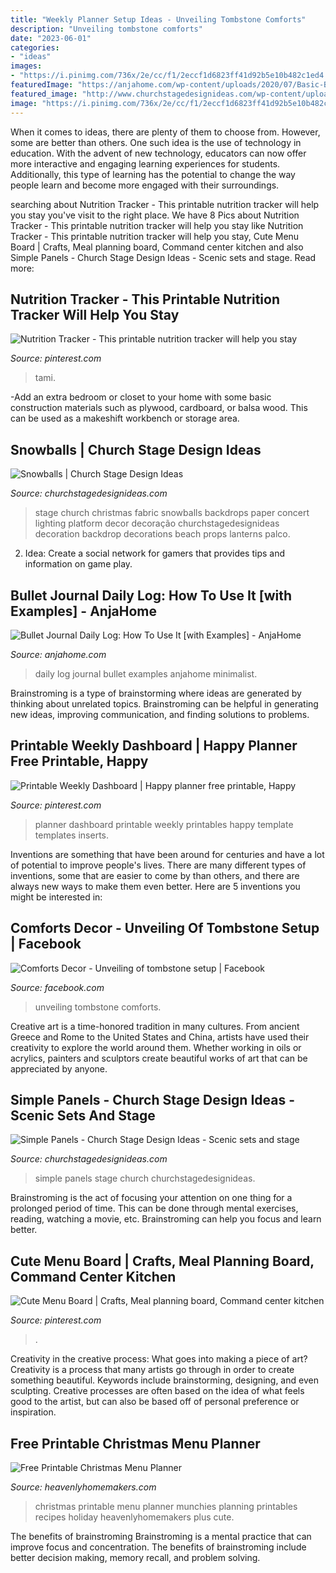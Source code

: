 ```yaml
---
title: "Weekly Planner Setup Ideas - Unveiling Tombstone Comforts"
description: "Unveiling tombstone comforts"
date: "2023-06-01"
categories:
- "ideas"
images:
- "https://i.pinimg.com/736x/2e/cc/f1/2eccf1d6823ff41d92b5e10b482c1ed4.jpg"
featuredImage: "https://anjahome.com/wp-content/uploads/2020/07/Basic-Bullet-Journal-Daily-Log.jpg"
featured_image: "http://www.churchstagedesignideas.com/wp-content/uploads/2011/12/noid-IMG_0417_1.jpg"
image: "https://i.pinimg.com/736x/2e/cc/f1/2eccf1d6823ff41d92b5e10b482c1ed4.jpg"
---
```



When it comes to ideas, there are plenty of them to choose from. However, some are better than others. One such idea is the use of technology in education. With the advent of new technology, educators can now offer more interactive and engaging learning experiences for students. Additionally, this type of learning has the potential to change the way people learn and become more engaged with their surroundings.

	

		
searching about Nutrition Tracker - This printable nutrition tracker will help you stay you've visit to the right place. We have 8 Pics about Nutrition Tracker - This printable nutrition tracker will help you stay like Nutrition Tracker - This printable nutrition tracker will help you stay, Cute Menu Board | Crafts, Meal planning board, Command center kitchen and also Simple Panels - Church Stage Design Ideas - Scenic sets and stage. Read more:
		
    
## Nutrition Tracker - This Printable Nutrition Tracker Will Help You Stay

<img loading=lazy src="https://i.pinimg.com/736x/2e/cc/f1/2eccf1d6823ff41d92b5e10b482c1ed4.jpg" onerror="this.onerror=null;this.src='https://tse3.mm.bing.net/th?id=OIP.onjj28J5duZSzsbfXisQmAHaLH&amp;pid=15.1';" alt="Nutrition Tracker - This printable nutrition tracker will help you stay">

_Source: pinterest.com_

>tami. 

	

-Add an extra bedroom or closet to your home with some basic construction materials such as plywood, cardboard, or balsa wood. This can be used as a makeshift workbench or storage area. 

    
## Snowballs | Church Stage Design Ideas

<img loading=lazy src="http://www.churchstagedesignideas.com/wp-content/uploads/2011/12/noid-IMG_0417_1.jpg" onerror="this.onerror=null;this.src='https://tse3.mm.bing.net/th?id=OIP.81GfVOFoeKjyU_t3KB6MhgHaEK&amp;pid=15.1';" alt="Snowballs | Church Stage Design Ideas">

_Source: churchstagedesignideas.com_

>stage church christmas fabric snowballs backdrops paper concert lighting platform decor decoração churchstagedesignideas decoration backdrop decorations beach props lanterns palco. 

	

2. Idea: Create a social network for gamers that provides tips and information on game play.

    
## Bullet Journal Daily Log: How To Use It [with Examples] - AnjaHome

<img loading=lazy src="https://anjahome.com/wp-content/uploads/2020/07/Basic-Bullet-Journal-Daily-Log.jpg" onerror="this.onerror=null;this.src='https://tse4.mm.bing.net/th?id=OIP.Q_TAhQ762TXPD3NN9DVETAHaFj&amp;pid=15.1';" alt="Bullet Journal Daily Log: How To Use It [with Examples] - AnjaHome">

_Source: anjahome.com_

>daily log journal bullet examples anjahome minimalist. 

	

Brainstroming is a type of brainstorming where ideas are generated by thinking about unrelated topics. Brainstroming can be helpful in generating new ideas, improving communication, and finding solutions to problems.

    
## Printable Weekly Dashboard | Happy Planner Free Printable, Happy

<img loading=lazy src="https://i.pinimg.com/736x/b5/bc/56/b5bc562c4be8f172a0baf22473ed508d.jpg" onerror="this.onerror=null;this.src='https://tse3.mm.bing.net/th?id=OIP.2ce4r6i291kXT7-BpCxrvgHaMW&amp;pid=15.1';" alt="Printable Weekly Dashboard | Happy planner free printable, Happy">

_Source: pinterest.com_

>planner dashboard printable weekly printables happy template templates inserts. 

	

Inventions are something that have been around for centuries and have a lot of potential to improve people's lives. There are many different types of inventions, some that are easier to come by than others, and there are always new ways to make them even better. Here are 5 inventions you might be interested in: 

    
## Comforts Decor - Unveiling Of Tombstone Setup | Facebook

<img loading=lazy src="https://lookaside.fbsbx.com/lookaside/crawler/media/?media_id=545217852292360" onerror="this.onerror=null;this.src='https://tse4.mm.bing.net/th?id=OIP.a_tY_TJlhI1HiEi7nVTRtAHaNd&amp;pid=15.1';" alt="Comforts Decor - Unveiling of tombstone setup | Facebook">

_Source: facebook.com_

>unveiling tombstone comforts. 

	

Creative art is a time-honored tradition in many cultures. From ancient Greece and Rome to the United States and China, artists have used their creativity to explore the world around them. Whether working in oils or acrylics, painters and sculptors create beautiful works of art that can be appreciated by anyone.

    
## Simple Panels - Church Stage Design Ideas - Scenic Sets And Stage

<img loading=lazy src="https://churchstagedesignideas.com/wp-content/uploads/2020/08/Simple-Panels-Stage-Design.jpg" onerror="this.onerror=null;this.src='https://tse2.mm.bing.net/th?id=OIP.QETSipeTbZlL-1BXZ7dNIgHaDt&amp;pid=15.1';" alt="Simple Panels - Church Stage Design Ideas - Scenic sets and stage">

_Source: churchstagedesignideas.com_

>simple panels stage church churchstagedesignideas. 

	

Brainstroming is the act of focusing your attention on one thing for a prolonged period of time. This can be done through mental exercises, reading, watching a movie, etc. Brainstroming can help you focus and learn better.

    
## Cute Menu Board | Crafts, Meal Planning Board, Command Center Kitchen

<img loading=lazy src="https://i.pinimg.com/736x/ce/02/12/ce0212d4fb476d0e44f371a11db968cb.jpg" onerror="this.onerror=null;this.src='https://tse1.mm.bing.net/th?id=OIP.kXD8GB4oEAMeHTpAfBjapwAAAA&amp;pid=15.1';" alt="Cute Menu Board | Crafts, Meal planning board, Command center kitchen">

_Source: pinterest.com_

>. 

	

Creativity in the creative process: What goes into making a piece of art?
Creativity is a process that many artists go through in order to create something beautiful. Keywords include brainstorming, designing, and even sculpting. Creative processes are often based on the idea of what feels good to the artist, but can also be based off of personal preference or inspiration.

    
## Free Printable Christmas Menu Planner

<img loading=lazy src="http://heavenlyhomemakers.com/wp-content/uploads/2015/12/Christmas-Munchies-Free-Printable.jpg" onerror="this.onerror=null;this.src='https://tse2.mm.bing.net/th?id=OIP.DdSv0jHSwFKTE4zt5fb1RQHaLC&amp;pid=15.1';" alt="Free Printable Christmas Menu Planner">

_Source: heavenlyhomemakers.com_

>christmas printable menu planner munchies planning printables recipes holiday heavenlyhomemakers plus cute. 

	

The benefits of brainstroming
Brainstroming is a mental practice that can improve focus and concentration. The benefits of brainstroming include better decision making, memory recall, and problem solving.

